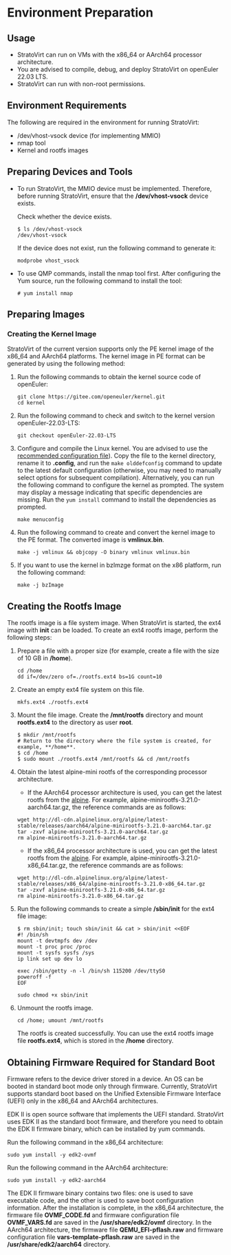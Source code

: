 # Environment Preparation

## Usage

- StratoVirt can run on VMs with the x86_64 or AArch64 processor architecture.
- You are advised to compile, debug, and deploy StratoVirt on openEuler 22.03 LTS.
- StratoVirt can run with non-root permissions.

## Environment Requirements

The following are required in the environment for running StratoVirt:

- /dev/vhost-vsock device (for implementing MMIO)
- nmap tool
- Kernel and rootfs images

## Preparing Devices and Tools

- To run StratoVirt, the MMIO device must be implemented. Therefore, before running StratoVirt, ensure that the **/dev/vhost-vsock** device exists.

    Check whether the device exists.

    ```shell
    $ ls /dev/vhost-vsock
    /dev/vhost-vsock
    ```

    If the device does not exist, run the following command to generate it:

    ```shell
    modprobe vhost_vsock
    ```

- To use QMP commands, install the nmap tool first. After configuring the Yum source, run the following command to install the tool:

    ```shell
    # yum install nmap
    ```

## Preparing Images

### Creating the Kernel Image

StratoVirt of the current version supports only the PE kernel image of the x86_64 and AArch64 platforms. The kernel image in PE format can be generated by using the following method:

1. Run the following commands to obtain the kernel source code of openEuler:

    ```shell
    git clone https://gitee.com/openeuler/kernel.git
    cd kernel
    ```

2. Run the following command to check and switch to the kernel version openEuler-22.03-LTS:

    ```shell
    git checkout openEuler-22.03-LTS
    ```

3. Configure and compile the Linux kernel. You are advised to use the [recommended configuration file](https://gitee.com/openeuler/stratovirt/tree/master/docs/kernel_config)). Copy the file to the kernel directory, rename it to **.config**, and run the `make olddefconfig` command to update to the latest default configuration (otherwise, you may need to manually select options for subsequent compilation). Alternatively, you can run the following command to configure the kernel as prompted. The system may display a message indicating that specific dependencies are missing. Run the `yum install` command to install the dependencies as prompted.

    ```shell
    make menuconfig
    ```

4. Run the following command to create and convert the kernel image to the PE format. The converted image is **vmlinux.bin**.

    ```shell
    make -j vmlinux && objcopy -O binary vmlinux vmlinux.bin
    ```

5. If you want to use the kernel in bzImzge format on the x86 platform, run the following command:

    ```shell
    make -j bzImage
    ```

## Creating the Rootfs Image

The rootfs image is a file system image. When StratoVirt is started, the ext4 image with **init** can be loaded. To create an ext4 rootfs image, perform the following steps:

1. Prepare a file with a proper size (for example, create a file with the size of 10 GB in **/home**).

    ```shell
    cd /home
    dd if=/dev/zero of=./rootfs.ext4 bs=1G count=10
    ```

2. Create an empty ext4 file system on this file.

    ```shell
    mkfs.ext4 ./rootfs.ext4
    ```

3. Mount the file image. Create the **/mnt/rootfs** directory and mount **rootfs.ext4** to the directory as user **root**.

    ```shell
    $ mkdir /mnt/rootfs
    # Return to the directory where the file system is created, for example, **/home**.
    $ cd /home
    $ sudo mount ./rootfs.ext4 /mnt/rootfs && cd /mnt/rootfs
    ```

4. Obtain the latest alpine-mini rootfs of the corresponding processor architecture.

    - If the AArch64 processor architecture is used, you can get the latest rootfs from the [alpine](http://dl-cdn.alpinelinux.org/alpine/latest-stable/releases/). For example, alpine-minirootfs-3.21.0-aarch64.tar.gz, the reference commands are as follows:

    ```shell
    wget http://dl-cdn.alpinelinux.org/alpine/latest-stable/releases/aarch64/alpine-minirootfs-3.21.0-aarch64.tar.gz
    tar -zxvf alpine-minirootfs-3.21.0-aarch64.tar.gz
    rm alpine-minirootfs-3.21.0-aarch64.tar.gz
    ```

    - If the x86_64 processor architecture is used, you can get the latest rootfs from the [alpine](http://dl-cdn.alpinelinux.org/alpine/latest-stable/releases/). For example, alpine-minirootfs-3.21.0-x86_64.tar.gz, the reference commands are as follows:

    ```shell
    wget http://dl-cdn.alpinelinux.org/alpine/latest-stable/releases/x86_64/alpine-minirootfs-3.21.0-x86_64.tar.gz
    tar -zxvf alpine-minirootfs-3.21.0-x86_64.tar.gz
    rm alpine-minirootfs-3.21.0-x86_64.tar.gz
    ```

5. Run the following commands to create a simple **/sbin/init** for the ext4 file image:

    ```shell
    $ rm sbin/init; touch sbin/init && cat > sbin/init <<EOF
    #! /bin/sh
    mount -t devtmpfs dev /dev
    mount -t proc proc /proc
    mount -t sysfs sysfs /sys
    ip link set up dev lo

    exec /sbin/getty -n -l /bin/sh 115200 /dev/ttyS0
    poweroff -f
    EOF

    sudo chmod +x sbin/init
    ```

6. Unmount the rootfs image.

    ```shell
    cd /home; umount /mnt/rootfs
    ```

    The rootfs is created successfully. You can use the ext4 rootfs image file **rootfs.ext4**, which is stored in the **/home** directory.

## Obtaining Firmware Required for Standard Boot

Firmware refers to the device driver stored in a device. An OS can be booted in standard boot mode only through firmware. Currently, StratoVirt supports standard boot based on the Unified Extensible Firmware Interface (UEFI) only in the x86_64 and AArch64 architectures.

EDK II is open source software that implements the UEFI standard. StratoVirt uses EDK II as the standard boot firmware, and therefore you need to obtain the EDK II firmware binary, which can be installed by yum commands.

Run the following command in the x86_64 architecture:

```shell
sudo yum install -y edk2-ovmf
```

Run the following command in the AArch64 architecture:

```shell
sudo yum install -y edk2-aarch64
```

The EDK II firmware binary contains two files: one is used to save executable code, and the other is used to save boot configuration information. After the installation is complete, in the x86_64 architecture, the firmware file **OVMF_CODE.fd** and firmware configuration file **OVMF_VARS.fd** are saved in the **/usr/share/edk2/ovmf** directory. In the AArch64 architecture, the firmware file **QEMU_EFI-pflash.raw** and firmware configuration file **vars-template-pflash.raw** are saved in the **/usr/share/edk2/aarch64** directory.
